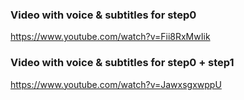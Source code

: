 ### Video with voice & subtitles for step0
https://www.youtube.com/watch?v=Fii8RxMwIik

### Video with voice & subtitles for step0 + step1
https://www.youtube.com/watch?v=JawxsgxwppU